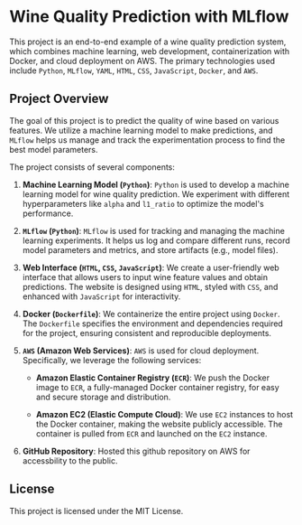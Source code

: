 # Wine Quality Prediction with MLflow

This project is an end-to-end example of a wine quality prediction system, which combines machine learning, web development, containerization with Docker, and cloud deployment on AWS. The primary technologies used include `Python`, `MLflow`, `YAML`, `HTML`, `CSS`, `JavaScript`, `Docker`, and `AWS`.

## Project Overview

The goal of this project is to predict the quality of wine based on various features. We utilize a machine learning model to make predictions, and `MLflow` helps us manage and track the experimentation process to find the best model parameters.

The project consists of several components:

1. **Machine Learning Model (`Python`)**: `Python` is used to develop a machine learning model for wine quality prediction. We experiment with different hyperparameters like `alpha` and `l1_ratio` to optimize the model's performance.

3. **`MLflow` (`Python`)**: `MLflow` is used for tracking and managing the machine learning experiments. It helps us log and compare different runs, record model parameters and metrics, and store artifacts (e.g., model files).

4. **Web Interface (`HTML`, `CSS`, `JavaScript`)**: We create a user-friendly web interface that allows users to input wine feature values and obtain predictions. The website is designed using `HTML`, styled with `CSS`, and enhanced with `JavaScript` for interactivity.

5. **Docker (`Dockerfile`)**: We containerize the entire project using `Docker`. The `Dockerfile` specifies the environment and dependencies required for the project, ensuring consistent and reproducible deployments.

6. **`AWS` (Amazon Web Services)**: `AWS` is used for cloud deployment. Specifically, we leverage the following services:
   
   - **Amazon Elastic Container Registry (`ECR`)**: We push the Docker image to `ECR`, a fully-managed Docker container registry, for easy and secure storage and distribution.
   
   - **Amazon EC2 (Elastic Compute Cloud)**: We use `EC2` instances to host the Docker container, making the website publicly accessible. The container is pulled from `ECR` and launched on the `EC2` instance.

7. **GitHub Repository**: Hosted this github repository on AWS for accessbility to the public.



## License

This project is licensed under the MIT License.
